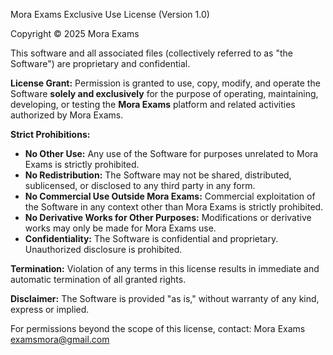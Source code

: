 Mora Exams Exclusive Use License (Version 1.0)

Copyright © 2025 Mora Exams

This software and all associated files (collectively referred to as "the Software") are proprietary and confidential.

**License Grant:**
Permission is granted to use, copy, modify, and operate the Software **solely and exclusively** for the purpose of operating, maintaining, developing, or testing the **Mora Exams** platform and related activities authorized by Mora Exams.

**Strict Prohibitions:**
- **No Other Use:** Any use of the Software for purposes unrelated to Mora Exams is strictly prohibited.
- **No Redistribution:** The Software may not be shared, distributed, sublicensed, or disclosed to any third party in any form.
- **No Commercial Use Outside Mora Exams:** Commercial exploitation of the Software in any context other than Mora Exams is strictly prohibited.
- **No Derivative Works for Other Purposes:** Modifications or derivative works may only be made for Mora Exams use.
- **Confidentiality:** The Software is confidential and proprietary. Unauthorized disclosure is prohibited.

**Termination:**
Violation of any terms in this license results in immediate and automatic termination of all granted rights.

**Disclaimer:**
The Software is provided "as is," without warranty of any kind, express or implied.

For permissions beyond the scope of this license, contact:
Mora Exams
examsmora@gmail.com
